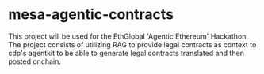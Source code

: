# mesa-agentic-contracts
This project will be used for the EthGlobal 'Agentic Ethereum' Hackathon. The project consists of utilizing RAG to provide legal contracts as context to cdp's agentkit to be able to generate legal contracts translated and then posted onchain.
